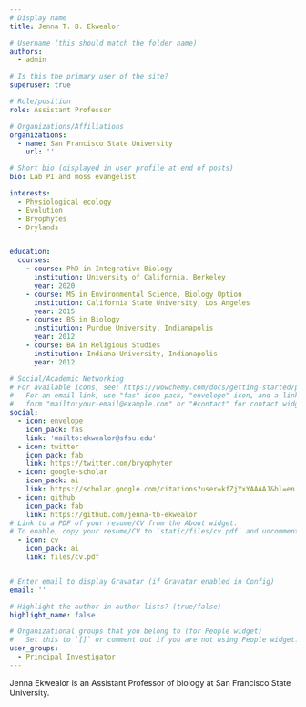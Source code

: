 ```yaml
---
# Display name
title: Jenna T. B. Ekwealor

# Username (this should match the folder name)
authors:
  - admin

# Is this the primary user of the site?
superuser: true

# Role/position
role: Assistant Professor

# Organizations/Affiliations
organizations:
  - name: San Francisco State University
    url: ''

# Short bio (displayed in user profile at end of posts)
bio: Lab PI and moss evangelist. 

interests:
  - Physiological ecology
  - Evolution
  - Bryophytes
  - Drylands  


education:
  courses:
    - course: PhD in Integrative Biology
      institution: University of California, Berkeley
      year: 2020
    - course: MS in Environmental Science, Biology Option
      institution: California State University, Los Angeles
      year: 2015
    - course: BS in Biology
      institution: Purdue University, Indianapolis
      year: 2012
    - course: BA in Religious Studies
      institution: Indiana University, Indianapolis
      year: 2012

# Social/Academic Networking
# For available icons, see: https://wowchemy.com/docs/getting-started/page-builder/#icons
#   For an email link, use "fas" icon pack, "envelope" icon, and a link in the
#   form "mailto:your-email@example.com" or "#contact" for contact widget.
social:
  - icon: envelope
    icon_pack: fas
    link: 'mailto:ekwealor@sfsu.edu'
  - icon: twitter
    icon_pack: fab
    link: https://twitter.com/bryophyter
  - icon: google-scholar
    icon_pack: ai
    link: https://scholar.google.com/citations?user=kfZjYxYAAAAJ&hl=en
  - icon: github
    icon_pack: fab
    link: https://github.com/jenna-tb-ekwealor
# Link to a PDF of your resume/CV from the About widget.
# To enable, copy your resume/CV to `static/files/cv.pdf` and uncomment the lines below.
  - icon: cv
    icon_pack: ai
    link: files/cv.pdf


# Enter email to display Gravatar (if Gravatar enabled in Config)
email: ''

# Highlight the author in author lists? (true/false)
highlight_name: false

# Organizational groups that you belong to (for People widget)
#   Set this to `[]` or comment out if you are not using People widget.
user_groups:
  - Principal Investigator
---
```


Jenna Ekwealor is an Assistant Professor of biology at San Francisco State University.
